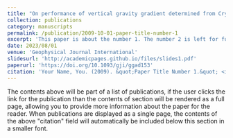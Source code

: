 ```yaml
---
title: "On performance of vertical gravity gradient determined from CryoSat-2 altimeter data over Arabian Sea"
collection: publications
category: manuscripts
permalink: /publication/2009-10-01-paper-title-number-1
excerpt: 'This paper is about the number 1. The number 2 is left for future work.'
date: 2023/08/01
venue: 'Geophysical Journal International'
slidesurl: 'http://academicpages.github.io/files/slides1.pdf'
paperurl: 'https://doi.org/10.1093/gji/ggad153'
citation: 'Your Name, You. (2009). &quot;Paper Title Number 1.&quot; <i>Journal 1</i>. 1(1).'
---
```


The contents above will be part of a list of publications, if the user clicks the link for the publication than the contents of section will be rendered as a full page, allowing you to provide more information about the paper for the reader. When publications are displayed as a single page, the contents of the above "citation" field will automatically be included below this section in a smaller font.
